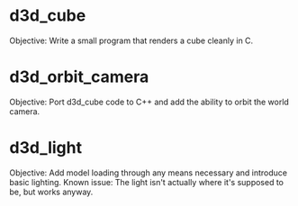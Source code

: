 # d3d_cube
Objective: Write a small program that renders a cube cleanly in C.


# d3d_orbit_camera
Objective: Port d3d_cube code to C++ and add the ability to orbit the world camera.


# d3d_light
Objective: Add model loading through any means necessary and introduce basic lighting.
Known issue: The light isn't actually where it's supposed to be, but works anyway.
